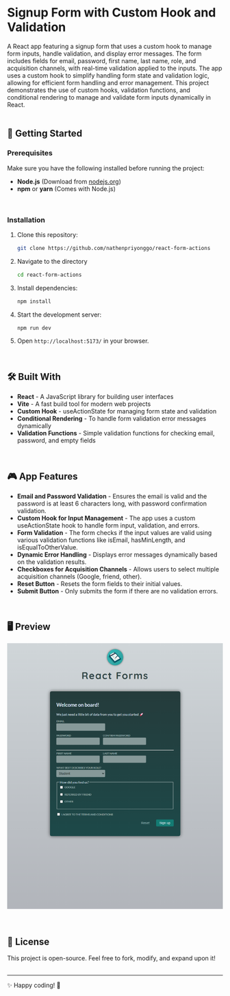 # Signup Form with Custom Hook and Validation

A React app featuring a signup form that uses a custom hook to manage form inputs, handle validation, and display error messages. The form includes fields for email, password, first name, last name, role, and acquisition channels, with real-time validation applied to the inputs. The app uses a custom hook to simplify handling form state and validation logic, allowing for efficient form handling and error management.
This project demonstrates the use of custom hooks, validation functions, and conditional rendering to manage and validate form inputs dynamically in React.
<br><br>


## 🚀 Getting Started

### **Prerequisites**
Make sure you have the following installed before running the project:
- **Node.js** (Download from [nodejs.org](https://nodejs.org/))
- **npm** or **yarn** (Comes with Node.js)
<br>

### **Installation**
1. Clone this repository:
   ```sh
   git clone https://github.com/nathenpriyonggo/react-form-actions
   ```
2. Navigate to the directory
   ```sh
   cd react-form-actions
   ```
3. Install dependencies:
   ```sh
   npm install
   ```
4. Start the development server:
   ```sh
   npm run dev
   ```
5. Open ```http://localhost:5173/``` in your browser.
<br>

## 🛠️ Built With
- **React** - A JavaScript library for building user interfaces
- **Vite** - A fast build tool for modern web projects
- **Custom Hook** - useActionState for managing form state and validation
- **Conditional Rendering** - To handle form validation error messages dynamically
- **Validation Functions** - Simple validation functions for checking email, password, and empty fields
<br>

## 🎮 App Features
- **Email and Password Validation** - Ensures the email is valid and the password is at least 6 characters long, with password confirmation validation.
- **Custom Hook for Input Management** - The app uses a custom useActionState hook to handle form input, validation, and errors.
- **Form Validation** - The form checks if the input values are valid using various validation functions like isEmail, hasMinLength, and isEqualToOtherValue.
- **Dynamic Error Handling** - Displays error messages dynamically based on the validation results.
- **Checkboxes for Acquisition Channels** - Allows users to select multiple acquisition channels (Google, friend, other).
- **Reset Button** - Resets the form fields to their initial values.
- **Submit Button** - Only submits the form if there are no validation errors.
<br>


## 🖥️ Preview
<p align="center"><img src="webPreview.png" width="700"></p>
<br>

## 📜 License
This project is open-source. Feel free to fork, modify, and expand upon it!
<br><br>


---

✨ Happy coding! 🚀
